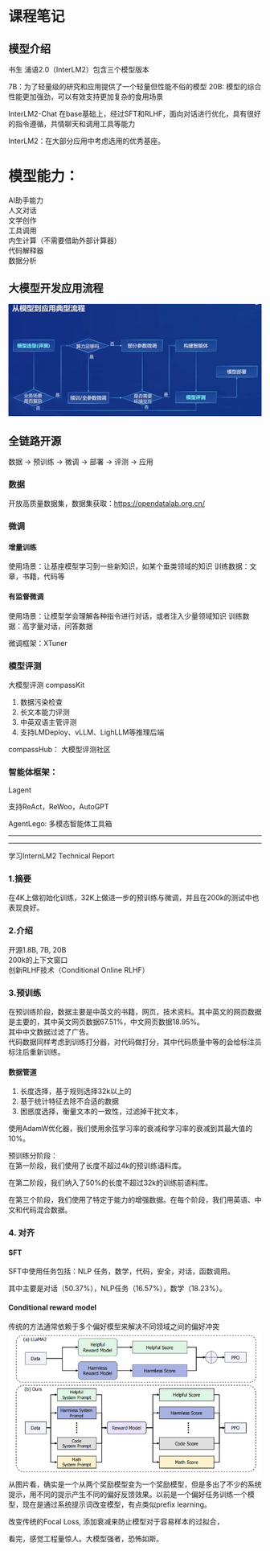 # 课程笔记
## 模型介绍

书生 浦语2.0（InterLM2）包含三个模型版本

7B：为了轻量级的研究和应用提供了一个轻量但性能不俗的模型
20B: 模型的综合性能更加强劲，可以有效支持更加复杂的食用场景

InterLM2-Chat 在base基础上，经过SFT和RLHF，面向对话进行优化，具有很好的指令遵循，共情聊天和调用工具等能力

InterLM2：在大部分应用中考虑选用的优秀基座。


# 模型能力：
AI助手能力  
人文对话  
文学创作   
工具调用  
内生计算（不需要借助外部计算器）  
代码解释器  
数据分析


## 大模型开发应用流程
![alt text](image-1.png)


## 全链路开源

数据 -> 预训练 -> 微调 ->  部署 -> 评测 -> 应用

### 数据  
开放高质量数据集，数据集获取：https://opendatalab.org.cn/


### 微调
#### 增量训练
使用场景：让基座模型学习到一些新知识，如某个垂类领域的知识
训练数据：文章，书籍，代码等

#### 有监督微调
使用场景：让模型学会理解各种指令进行对话，或者注入少量领域知识
训练数据：高字量对话，问答数据

微调框架：XTuner

### 模型评测
大模型评测 compassKit

1. 数据污染检查
2. 长文本能力评测
3. 中英双语主管评测
4. 支持LMDeploy、vLLM、LighLLM等推理后端

compassHub： 大模型评测社区

### 智能体框架：

Lagent

支持ReAct，ReWoo，AutoGPT 


AgentLego: 多模态智能体工具箱 
_____________________________________________________
_____________________________________________________
学习InternLM2 Technical Report
### 1.摘要

   在4K上做初始化训练，32K上做进一步的预训练与微调，并且在200k的测试中也表现良好。
### 2.介绍
   开源1.8B, 7B, 20B  
   200k的上下文窗口  
   创新RLHF技术（Conditional Online RLHF）
### 3.预训练
   在预训练阶段，数据主要是中英文的书籍，网页，技术资料。其中英文的网页数据是主要的，其中英文网页数据67.51%，中文网页数据18.95%。      
   其中中文数据过滤了广告。    
   代码数据同样考虑到训练打分器，对代码做打分，其中代码质量中等的会给标注员标注后重新训练。  
   #### 数据管道  
   1. 长度选择，基于规则选择32k以上的
   2. 基于统计特征去除不合适的数据
   3. 困惑度选择，衡量文本的一致性，过滤掉干扰文本，

   使用AdamW优化器，我们使用余弦学习率的衰减和学习率的衰减到其最大值的10%。

   预训练分阶段：  
   在第一阶段，我们使用了长度不超过4k的预训练语料库。

   在第二阶段，我们纳入了50%的长度不超过32k的训练前语料库。

   在第三个阶段，我们使用了特定于能力的增强数据。在每个阶段，我们用英语、中文和代码混合数据。
### 4. 对齐
   #### SFT
   SFT中使用任务包括：NLP 任务，数学，代码，安全，对话，函数调用。

   其中主要是对话（50.37%），NLP任务（16.57%），数学（18.23%）。

   #### Conditional reward model

   传统的方法通常依赖于多个偏好模型来解决不同领域之间的偏好冲突
   ![alt text](image.png)
   从图片看，确实是一个从两个奖励模型变为一个奖励模型，但是多出了不少的系统提示，用不同的提示产生不同的偏好反馈效果。以前是一个偏好任务训练一个模型，现在是通过系统提示词改变模型，有点类似prefix learning。

   改变传统的Focal Loss, 添加衰减来防止模型对于容易样本的过拟合，

   看完，感觉工程量惊人。大模型强者，恐怖如斯。


